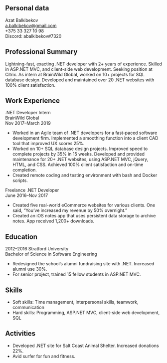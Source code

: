 ## Personal data
Azat Balkibekov\
a.balkibekov@gmail.com\
+375 33 327 10 98\
Discord: abalkibekov#7320
## Professional Summary
Lightning-fast, exacting .NET developer with 2+ years of experience. Skilled in ASP.NET MVC, and client-side web development. Seeking position at Citrix. As intern at BrainWild Global, worked on 10+ projects for SQL database design. Developed and maintained over 20 .NET websites with 100% client satisfaction.  
## Work Experience
.NET Developer Intern\
BrainWild Global\
Nov 2017–March 2019
* Worked in an Agile team of .NET developers for a fast-paced software development firm.
Implemented a smoothing function into a client CAD tool that improved UX scores 25%.
* Worked on 10+ SQL database design projects. Improved speed to complete projects by 35% in 15 weeks.
Developed and provided maintenance for 20+ .NET websites, using ASP.NET MVC, jQuery, HTML, and CSS. Achieved 100% client satisfaction and on-time completion.
* Created remote coding and testing environment with bash and Docker scripts.

Freelance .NET Developer\
June 2016–Nov 2017
- Created five real-world eCommerce websites for various clients. One said, “You’ve increased my revenue by 50% overnight.”
- Created an iOS notes app that uses persistent data storage to archive notes. App received 1,200+ downloads.

## Education
2012–2016 Stratford University\
Bachelor of Science in Software Engineering
* Redesigned the school’s alumni fundraising site with .NET. Increased alumni use 30%.
* For senior project, trained 15 fellow students in ASP.NET MVC.

## Skills
* Soft skills: Time management, interpersonal skills, teamwork, communication
* Hard skills: Programming, ASP.NET MVC, client-side web development, SQL

## Activities
* Developed .NET site for Salt Coast Animal Shelter. Increased donations 22%.
* Avid surfer for fun and fitness.